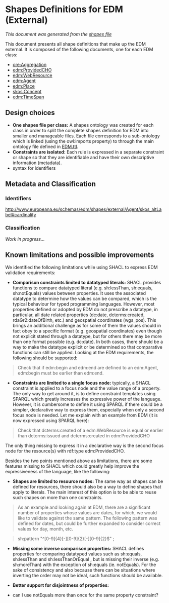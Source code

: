 # Shapes Definitions for EDM (External)
*This document was generated from the [shapes file](../../src/main/resources/etc/edm/shapes/external/EDM.ttl)*

This document presents all shape definitions that make up the EDM external. It 
is composed of the following documents, one for each EDM class:
- [ore:Aggregation](Aggregation.md)
- [edm:ProvidedCHO](ProvidedCHO.md)
- [edm:WebResource](WebResource.md)
- [edm:Agent](Agent.md)
- [edm:Place](Place.md)
- [skos:Concept](Concept.md)
- [edm:TimeSpan](TimeSpan.md)

## Design choices

- **One shapes file per class:** A shapes ontology was created for each class
in order to split the complete shapes definition for EDM into smaller and 
manageable files. Each file corresponds to a sub-ontology which is linked 
(using the owl:imports property) to through the main ontology file defined in 
[EDM.ttl]().
- **Constraints are isolated:** Each rule is expressed in a separate constraint
or shape so that they are identifiable and have their own descriptive 
information (metadata).
- syntax for identifiers

## Metadata and Classification

### Identifiers

http://www.europeana.eu/schemas/edm/shapes/external/Agent/skos_altLabel#cardinality

### Classification

*Work in progress...*

## Known limitations and possible improvements

We identified the following limitations while using SHACL to express EDM
validation requirements:

- **Comparison constraints limited to datatyped literals:** SHACL provides
functions to compare datatyped literal (e.g. sh:lessThan, sh:equals, sh:notEquals) values between properties. It uses the associated datatype to determine how the 
values can be compared, which is the typical behaviour for typed programming 
languages. However, most properties defined or adopted by EDM do not prescribe a
datatype, in particular, all date related properties (dc:date, dcterms:created, 
rdaGr2:dateOfBirth, etc.) and geospatial coordinates (wgs_pos). This brings an 
additional challenge as for some of them the values should in fact obey to a 
specific format (e.g. geospatial coordinates) even though not explicit stated 
through a datatype, but for others there may be more than one format possible 
(e.g. dc:date). In both cases, there should be a way to make the datatype 
explicit or be determined so that comparative functions can still be applied. 
Looking at the EDM requirements, the following should be supported:
> Check that if edm:begin and edm:end are defined to an edm:Agent, edm:begin 
must be earlier than edm:end.


- **Constraints are limited to a single focus node:** typically, a SHACL 
constraint is applied to a focus node and the value range of a property. 
The only way to get around it, is to define constraint templates using SPARQL 
which greatly increases the expressive power of the language. However,
it is cumbersome to define it using SPARQL if there could be a simpler, declarative
way to express them, especially when only a second focus node is needed. Let me
explain with an example from EDM (it is now expressed using SPARQL here):
> Check that dcterms:created of a edm:WebResource is equal or earlier than dcterms:issued and dcterms:created in edm:ProvidedCHO

The only thing missing to express it in a declarative way is the second focus
node for the resource(s) with rdf:type edm:ProvidedCHO.


Besides the two points mentioned above as limitations, there are some features
missing to SHACL which could greatly help improve the expressiveness of the 
language, like the following:

- **Shapes are limited to resource nodes:** The same way as shapes can be 
defined for resources, there should also be a way to define shapes that apply to
literals. The main interest of this option is to be able to reuse such shapes on 
more than one constraints.

> As an example and looking again at EDM, there are a 
> significant number of properties whose values are dates, for which, we would 
> like to validate against the same pattern. The 
> following pattern was defined for dates, but could be further expanded to 
> consider correct values for day, month, etc.

> sh:pattern "^[0-9]{4}[-][0-9]{2}[-][0-9]{2}$" ;

- **Missing some inverse comparison properties:** SHACL defines properties for 
comparing datatyped values such as sh:equals, sh:lessThan and sh:lessThanOrEqual
, but is missing their inverse (e.g. sh:moreThan) with the exception of sh:equals
(ie. notEquals). For the sake of consistency and also because there can be 
situations where inverting the order may not be ideal, such functions should be
available.

- **Better support for disjointness of properties:** 

- can I use notEquals more than once for the same property constraint?


